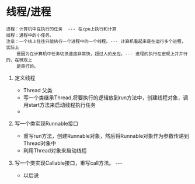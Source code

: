 # 线程/进程
    进程：计算机中在执行的任务  --- 在cpu上执行和计算
    线程：进程中的小任务。
    注意：一个核上往往只能执行一个进程中的一个线程。--- 计算机看起来是在运行多个进程，实际上
        是因为在计算机中任务切换速度非常快，超过人的反应。--- 进程的执行在宏观上并并行的，在微观上
        是串行的。

1. 定义线程
    - Thread 父类
    - 写一个类继承Thread,将要执行的逻辑放到run方法中，创建线程对象，调用start方法来启动线程执行任务
    - 

2. 写一个类实现Runnable接口
    - 重写run方法，创建Runnable对象，然后将Runnable对象作为参数传递到Thread对象中
    - 利用Thread对象来启动线程

3. 写一个类实现Callable接口，重写call方法。 --- 
    - 以后说
